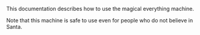 This documentation describes how to use the magical everything machine.
  
Note that this machine is safe to use even for people who do not believe in Santa.
